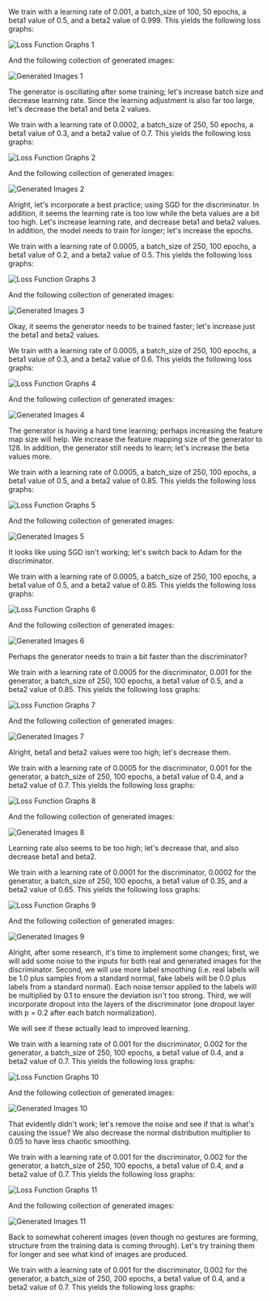 We train with a learning rate of 0.001, a batch_size of 100, 50 epochs, a beta1 value of 0.5, and a beta2 value of 0.999. This yields the following loss graphs:

![Loss Function Graphs 1](./loss_function_graphs_1.png)

And the following collection of generated images:

![Generated Images 1](./generated_images_1.png)

The generator is oscillating after some training; let's increase batch size and decrease learning rate. Since the learning adjustment is also far too large, let's decrease the beta1 and beta 2 values.

We train with a learning rate of 0.0002, a batch_size of 250, 50 epochs, a beta1 value of 0.3, and a beta2 value of 0.7. This yields the following loss graphs:

![Loss Function Graphs 2](./loss_function_graphs_2.png)

And the following collection of generated images:

![Generated Images 2](./generated_images_2.png)

Alright, let's incorporate a best practice; using SGD for the discriminator. In addition, it seems the learning rate is too low while the beta values are a bit too high. Let's increase learning rate, and decrease beta1 and beta2 values. In addition, the model needs to train for longer; let's increase the epochs.

We train with a learning rate of 0.0005, a batch_size of 250, 100 epochs, a beta1 value of 0.2, and a beta2 value of 0.5. This yields the following loss graphs:

![Loss Function Graphs 3](./loss_function_graphs_3.png)

And the following collection of generated images:

![Generated Images 3](./generated_images_3.png)

Okay, it seems the generator needs to be trained faster; let's increase just the beta1 and beta2 values.

We train with a learning rate of 0.0005, a batch_size of 250, 100 epochs, a beta1 value of 0.3, and a beta2 value of 0.6. This yields the following loss graphs:

![Loss Function Graphs 4](./loss_function_graphs_4.png)

And the following collection of generated images:

![Generated Images 4](./generated_images_4.png)

The generator is having a hard time learning; perhaps increasing the feature map size will help. We increase the feature mapping size of the generator to 128. In addition, the generator still needs to learn; let's increase the beta values more.

We train with a learning rate of 0.0005, a batch_size of 250, 100 epochs, a beta1 value of 0.5, and a beta2 value of 0.85. This yields the following loss graphs:

![Loss Function Graphs 5](./loss_function_graphs_5.png)

And the following collection of generated images:

![Generated Images 5](./generated_images_5.png)

It looks like using SGD isn't working; let's switch back to Adam for the discriminator.

We train with a learning rate of 0.0005, a batch_size of 250, 100 epochs, a beta1 value of 0.5, and a beta2 value of 0.85. This yields the following loss graphs:

![Loss Function Graphs 6](./loss_function_graphs_6.png)

And the following collection of generated images:

![Generated Images 6](./generated_images_6.png)

Perhaps the generator needs to train a bit faster than the discriminator?

We train with a learning rate of 0.0005 for the discriminator, 0.001 for the generator, a batch_size of 250, 100 epochs, a beta1 value of 0.5, and a beta2 value of 0.85. This yields the following loss graphs:

![Loss Function Graphs 7](./loss_function_graphs_7.png)

And the following collection of generated images:

![Generated Images 7](./generated_images_7.png)

Alright, beta1 and beta2 values were too high; let's decrease them.

We train with a learning rate of 0.0005 for the discriminator, 0.001 for the generator, a batch_size of 250, 100 epochs, a beta1 value of 0.4, and a beta2 value of 0.7. This yields the following loss graphs:

![Loss Function Graphs 8](./loss_function_graphs_8.png)

And the following collection of generated images:

![Generated Images 8](./generated_images_8.png)

Learning rate also seems to be too high; let's decrease that, and also decrease beta1 and beta2.

We train with a learning rate of 0.0001 for the discriminator, 0.0002 for the generator, a batch_size of 250, 100 epochs, a beta1 value of 0.35, and a beta2 value of 0.65. This yields the following loss graphs:

![Loss Function Graphs 9](./loss_function_graphs_9.png)

And the following collection of generated images:

![Generated Images 9](./generated_images_9.png)

Alright, after some research, it's time to implement some changes; first, we will add some noise to the inputs for both real and generated images for the discriminator. Second, we will use more label smoothing (i.e. real labels will be 1.0 plus samples from a standard normal, fake labels will be 0.0 plus labels from a standard normal). Each noise tensor applied to the labels will be multiplied by 0.1 to ensure the deviation isn't too strong. Third, we will incorporate dropout into the layers of the discriminator (one dropout layer with p = 0.2 after each batch normalization).

We will see if these actually lead to improved learning.

We train with a learning rate of 0.001 for the discriminator, 0.002 for the generator, a batch_size of 250, 100 epochs, a beta1 value of 0.4, and a beta2 value of 0.7. This yields the following loss graphs:

![Loss Function Graphs 10](./loss_function_graphs_10.png)

And the following collection of generated images:

![Generated Images 10](./generated_images_10.png)

That evidently didn't work; let's remove the noise and see if that is what's causing the issue? We also decrease the normal distribution multiplier to 0.05 to have less chaotic smoothing.

We train with a learning rate of 0.001 for the discriminator, 0.002 for the generator, a batch_size of 250, 100 epochs, a beta1 value of 0.4, and a beta2 value of 0.7. This yields the following loss graphs:

![Loss Function Graphs 11](./loss_function_graphs_11.png)

And the following collection of generated images:

![Generated Images 11](./generated_images_11.png)

Back to somewhat coherent images (even though no gestures are forming, structure from the training data is coming through). Let's try training them for longer and see what kind of images are produced.

We train with a learning rate of 0.001 for the discriminator, 0.002 for the generator, a batch_size of 250, 200 epochs, a beta1 value of 0.4, and a beta2 value of 0.7. This yields the following loss graphs: